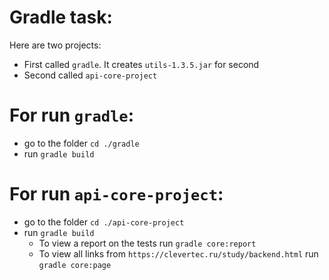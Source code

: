 # __Gradle task:__

Here are two projects:
*   First called `gradle`. It creates `utils-1.3.5.jar` for second
*   Second called `api-core-project`

# __For run `gradle`:__

* go to the folder ```cd ./gradle```
* run `gradle build`

# __For run `api-core-project`:__
* go to the folder ```cd ./api-core-project```
* run `gradle build`
  * To view a report on the tests run `gradle core:report`
  * To view all links from `https://clevertec.ru/study/backend.html` run `gradle core:page`

